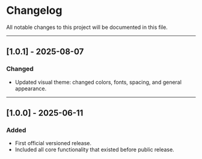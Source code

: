 # Changelog
All notable changes to this project will be documented in this file.

---

## [1.0.1] - 2025-08-07
### Changed
- Updated visual theme: changed colors, fonts, spacing, and general appearance.

---

## [1.0.0] - 2025-06-11
### Added
- First official versioned release.
- Included all core functionality that existed before public release.
